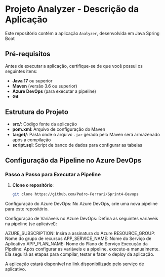 # Projeto Analyzer - Descrição da Aplicação

Este repositório contém a aplicação `Analyzer`, desenvolvida em Java Spring Boot
## Pré-requisitos

Antes de executar a aplicação, certifique-se de que você possui os seguintes itens:

- **Java 17** ou superior
- **Maven** (versão 3.6 ou superior)
- **Azure DevOps** (para executar a pipeline)
- **Git**

## Estrutura do Projeto

- **src/**: Código fonte da aplicação
- **pom.xml**: Arquivo de configuração do Maven
- **target/**: Pasta onde o arquivo `.jar` gerado pelo Maven será armazenado após a compilação
- **script.sql**: Script de banco de dados para configurar as tabelas

## Configuração da Pipeline no Azure DevOps

### Passo a Passo para Executar a Pipeline

1. **Clone o repositório**:
   ```bash
   git clone https://github.com/Pedro-Ferrari/Sprint4-Devops
Configuração do Azure DevOps: No Azure DevOps, crie uma nova pipeline para este repositório.

Configuração de Variáveis no Azure DevOps: Defina as seguintes variáveis na pipeline (se aplicável):

AZURE_SUBSCRIPTION: Insira a assinatura do Azure
RESOURCE_GROUP: Nome do grupo de recursos
APP_SERVICE_NAME: Nome do Serviço de Aplicativo
APP_PLAN_NAME: Nome do Plano de Serviço
Execução da Pipeline: Após configurar as variáveis e a pipeline, execute-a manualmente. 
Ela seguirá as etapas para compilar, testar e fazer o deploy da aplicação.

A aplicação estará disponível no link disponibilizado pelo serviço de aplicativo.
